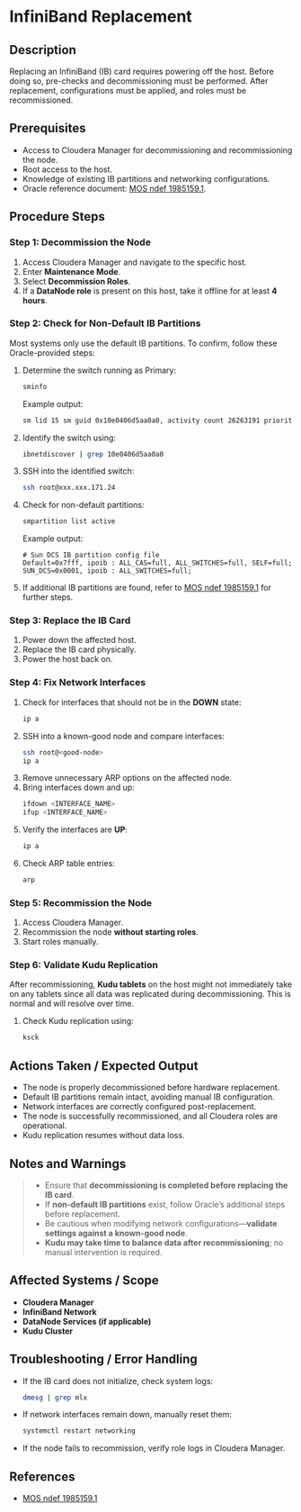# InfiniBand Replacement

## Description
Replacing an InfiniBand (IB) card requires powering off the host. Before doing so, pre-checks and decommissioning must be performed. After replacement, configurations must be applied, and roles must be recommissioned.

## Prerequisites
- Access to Cloudera Manager for decommissioning and recommissioning the node.
- Root access to the host.
- Knowledge of existing IB partitions and networking configurations.
- Oracle reference document: [MOS ndef 1985159.1](https://support.oracle.com/epmos/faces/DocumentDisplay?parent=SrDetailText&sourceId=3-37179888534&id=1985159.1).

## Procedure Steps

### **Step 1: Decommission the Node**
1. Access Cloudera Manager and navigate to the specific host.
2. Enter **Maintenance Mode**.
3. Select **Decommission Roles**.
4. If a **DataNode role** is present on this host, take it offline for at least **4 hours**.

### **Step 2: Check for Non-Default IB Partitions**
Most systems only use the default IB partitions. To confirm, follow these Oracle-provided steps:
1. Determine the switch running as Primary:
    ```bash
    sminfo
    ```
    Example output:
    ```bash
    sm lid 15 sm guid 0x10e0406d5aa0a0, activity count 26263191 priority 14 state 3 SMINFO_MASTER
    ```

2. Identify the switch using:
    ```bash
    ibnetdiscover | grep 10e0406d5aa0a0
    ```
   
3. SSH into the identified switch:
    ```bash
    ssh root@xxx.xxx.171.24
    ```

4. Check for non-default partitions:
    ```bash
    smpartition list active
    ```
    Example output:
    ```
    # Sun DCS IB partition config file
    Default=0x7fff, ipoib : ALL_CAS=full, ALL_SWITCHES=full, SELF=full;
    SUN_DCS=0x0001, ipoib : ALL_SWITCHES=full;
    ```
   
5. If additional IB partitions are found, refer to [MOS ndef 1985159.1](https://support.oracle.com/epmos/faces/DocumentDisplay?parent=SrDetailText&sourceId=3-37179888534&id=1985159.1) for further steps.

### **Step 3: Replace the IB Card**
1. Power down the affected host.
2. Replace the IB card physically.
3. Power the host back on.

### **Step 4: Fix Network Interfaces**
1. Check for interfaces that should not be in the **DOWN** state:
    ```bash
    ip a
    ```
2. SSH into a known-good node and compare interfaces:
    ```bash
    ssh root@<good-node>
    ip a
    ```
3. Remove unnecessary ARP options on the affected node.
4. Bring interfaces down and up:
    ```bash
    ifdown <INTERFACE_NAME>
    ifup <INTERFACE_NAME>
    ```
5. Verify the interfaces are **UP**:
    ```bash
    ip a
    ```
6. Check ARP table entries:
    ```bash
    arp
    ```

### **Step 5: Recommission the Node**
1. Access Cloudera Manager.
2. Recommission the node **without starting roles**.
3. Start roles manually.

### **Step 6: Validate Kudu Replication**
After recommissioning, **Kudu tablets** on the host might not immediately take on any tablets since all data was replicated during decommissioning. This is normal and will resolve over time.

1. Check Kudu replication using:
    ```bash
    ksck
    ```

## Actions Taken / Expected Output
- The node is properly decommissioned before hardware replacement.
- Default IB partitions remain intact, avoiding manual IB configuration.
- Network interfaces are correctly configured post-replacement.
- The node is successfully recommissioned, and all Cloudera roles are operational.
- Kudu replication resumes without data loss.

## Notes and Warnings
> - Ensure that **decommissioning is completed before replacing the IB card**.
> - If **non-default IB partitions** exist, follow Oracle’s additional steps before replacement.
> - Be cautious when modifying network configurations—**validate settings against a known-good node**.
> - **Kudu may take time to balance data after recommissioning**; no manual intervention is required.

## Affected Systems / Scope
- **Cloudera Manager**
- **InfiniBand Network**
- **DataNode Services (if applicable)**
- **Kudu Cluster**

## Troubleshooting / Error Handling
- If the IB card does not initialize, check system logs:
    ```bash
    dmesg | grep mlx
    ```
- If network interfaces remain down, manually reset them:
    ```bash
    systemctl restart networking
    ```
- If the node fails to recommission, verify role logs in Cloudera Manager.

## References
- [MOS ndef 1985159.1](https://support.oracle.com/epmos/faces/DocumentDisplay?parent=SrDetailText&sourceId=3-37179888534&id=1985159.1)

